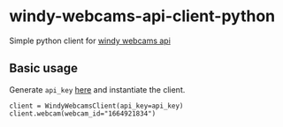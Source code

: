 # windy-webcams-api-client-python  

Simple python client for [windy webcams api](https://api.windy.com/webcams/api/v3/docs)  

## Basic usage  

Generate `api_key` [here](https://api.windy.com/keys) and instantiate the client.  

```
client = WindyWebcamsClient(api_key=api_key)
client.webcam(webcam_id="1664921834")
``` 